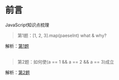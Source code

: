 # 前言

JavaScript知识点梳理


> 第1题：[1, 2, 3].map(paeseInt) what & why?   

解析：[第1题](https://github.com/fuhangyy/JavaScrip-Blog/issues/1)
<br/><br/>        
> 第2题：如何使(a == 1 && a == 2 && a == 3)成立

解析：[第2题](https://github.com/fuhangyy/JavaScrip-Blog/issues/2)


